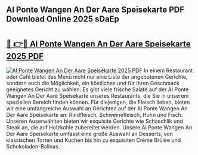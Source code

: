 ## Al Ponte Wangen An Der Aare Speisekarte PDF Download Online 2025 sDaEp

# <h2><a href="http://gce9ac.nevu.top/?p=Al+Ponte+Wangen+An+Der+Aare+Speisekarte">🔗 👉🔴 Al Ponte Wangen An Der Aare Speisekarte 2025 PDF</a></h2>

[![Al Ponte Wangen An Der Aare Speisekarte 2025 PDF](https://i.imgur.com/dBaPXMq.png)](http://gce9ac.nevu.top/?p=Al+Ponte+Wangen+An+Der+Aare+Speisekarte)
In einem Restaurant oder Café bietet das Menü nicht nur eine Liste der angebotenen Gerichte, sondern auch die Möglichkeit, ein köstliches und für Ihren Geschmack geeignetes Gericht zu wählen. Es gibt viele frische Salate auf der Al Ponte Wangen An Der Aare Speisekarte unseres Restaurants, die Sie in unserem speziellen Bereich finden können. Für diejenigen, die Fleisch lieben, bieten wir eine umfangreiche Auswahl an Gerichten auf der Al Ponte Wangen An Der Aare Speisekarte an: Rindfleisch, Schweinefleisch, Huhn und Fisch. Unseren Auserwählten bieten wir exquisite Gerichte wie Schaschlik und Steak an, die auf Holzkohle zubereitet werden. Unsere Al Ponte Wangen An Der Aare Speisekarte umfasst eine große Auswahl an Desserts, von klassischen Torten und Kuchen bis hin zu exquisiten Crème Brûlée und Schokoladen-Balinas.
